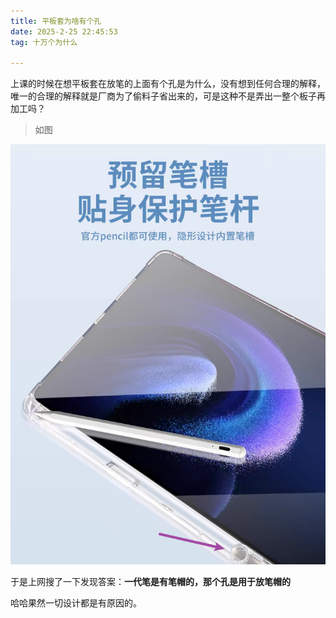 ```yaml
---
title: 平板套为啥有个孔
date: 2025-2-25 22:45:53
tag: 十万个为什么

---
```


 上课的时候在想平板套在放笔的上面有个孔是为什么，没有想到任何合理的解释，唯一的合理的解释就是厂商为了偷料子省出来的，可是这种不是弄出一整个板子再加工吗？

> 如图

![紫色箭头处](/images/pad.png)

于是上网搜了一下发现答案：**一代笔是有笔帽的，那个孔是用于放笔帽的**

哈哈果然一切设计都是有原因的。
